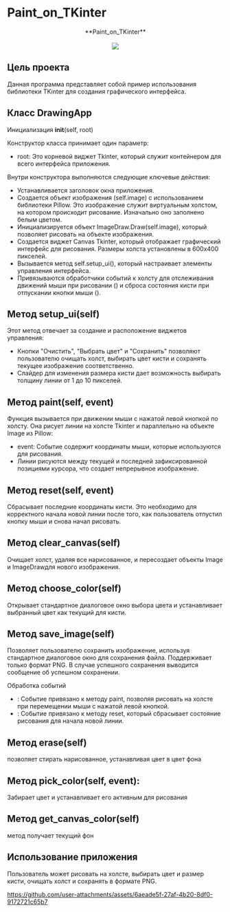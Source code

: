 # Paint_on_TKinter

<p align="center">
**Paint_on_TKinter**
  <br><br>
  <img src="https://i.ytimg.com/vi/2z58SHwQI6Y/maxresdefault.jpg">
</p>

## Цель проекта 

Данная программа представляет собой пример использования библиотеки TKinter для создания графического интерфейса.


## Класс DrawingApp

Инициализация __init__(self, root)

Конструктор класса принимает один параметр:
- root: Это корневой виджет Tkinter, который служит контейнером для всего интерфейса приложения.

Внутри конструктора выполняются следующие ключевые действия:

- Устанавливается заголовок окна приложения.
- Создается объект изображения (self.image) с использованием библиотеки Pillow. Это изображение служит виртуальным холстом, на котором происходит рисование. Изначально оно заполнено белым цветом.
- Инициализируется объект ImageDraw.Draw(self.image), который позволяет рисовать на объекте изображения.
- Создается виджет Canvas Tkinter, который отображает графический интерфейс для рисования. Размеры холста установлены в 600x400 пикселей.
- Вызывается метод self.setup_ui(), который настраивает элементы управления интерфейса.
- Привязываются обработчики событий к холсту для отслеживания движений мыши при рисовании () и сброса состояния кисти при отпускании кнопки мыши ().

## Метод setup_ui(self)

Этот метод отвечает за создание и расположение виджетов управления:

- Кнопки "Очистить", "Выбрать цвет" и "Сохранить" позволяют пользователю очищать холст, выбирать цвет кисти и сохранять текущее изображение соответственно.
- Слайдер для изменения размера кисти дает возможность выбирать толщину линии от 1 до 10 пикселей.

## Метод paint(self, event)

Функция вызывается при движении мыши с нажатой левой кнопкой по холсту. Она рисует линии на холсте Tkinter и параллельно на объекте Image из Pillow:

- event: Событие содержит координаты мыши, которые используются для рисования.
- Линии рисуются между текущей и последней зафиксированной позициями курсора, что создает непрерывное изображение.

## Метод reset(self, event)

Сбрасывает последние координаты кисти. Это необходимо для корректного начала новой линии после того, как пользователь отпустил кнопку мыши и снова начал рисовать.

## Метод clear_canvas(self)

Очищает холст, удаляя все нарисованное, и пересоздает объекты Image и ImageDrawдля нового изображения.

## Метод choose_color(self)

Открывает стандартное диалоговое окно выбора цвета и устанавливает выбранный цвет как текущий для кисти.

## Метод save_image(self)

Позволяет пользователю сохранить изображение, используя стандартное диалоговое окно для сохранения файла. Поддерживает только формат PNG. В случае успешного сохранения выводится сообщение об успешном сохранении.

Обработка событий
- : Событие привязано к методу paint, позволяя рисовать на холсте при перемещении мыши с нажатой левой кнопкой.
- : Событие привязано к методу reset, который сбрасывает состояние рисования для начала новой линии.
## Метод erase(self)

позволяет стирать нарисованное, устанавливая цвет в цвет фона

## Метод pick_color(self, event):

Забирает цвет и устанавливает его активным для рисования

## Метод get_canvas_color(self)

метод получает текущий фон


## Использование приложения

Пользователь может рисовать на холсте, выбирать цвет и размер кисти, очищать холст и сохранять в формате PNG.





https://github.com/user-attachments/assets/6aeade5f-27af-4b20-8df0-9172721c65b7




